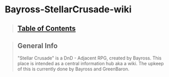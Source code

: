 # Bayross-StellarCrusade-wiki

>   ## [Table of Contents](TableOfContents.md)

>   ## General Info
>   "Stellar Crusade" is a DnD - Adjacent RPG, created by Bayross. This place is intended as a central information hub aka a wiki. The upkeep of this is currently done by Bayross and GreenBaron.
<!--Further information can be added at your discretion-->